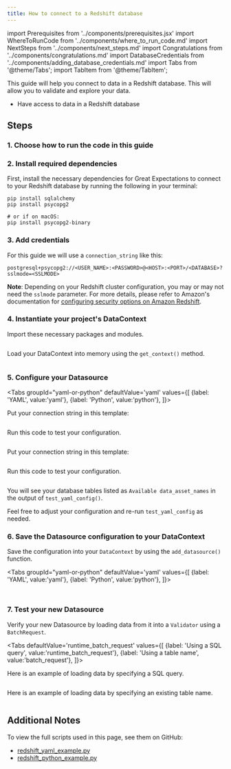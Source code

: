 ```yaml
---
title: How to connect to a Redshift database
---
```

import Prerequisites from '../components/prerequisites.jsx'
import WhereToRunCode from '../components/where_to_run_code.md'
import NextSteps from '../components/next_steps.md'
import Congratulations from '../components/congratulations.md'
import DatabaseCredentials from '../components/adding_database_credentials.md'
import Tabs from '@theme/Tabs';
import TabItem from '@theme/TabItem';

This guide will help you connect to data in a Redshift database.
This will allow you to validate and explore your data.

<Prerequisites>

- Have access to data in a Redshift database

</Prerequisites>

## Steps

### 1. Choose how to run the code in this guide

<WhereToRunCode />

### 2. Install required dependencies

First, install the necessary dependencies for Great Expectations to connect to your Redshift database by running the following in your terminal:

```console
pip install sqlalchemy
pip install psycopg2

# or if on macOS:
pip install psycopg2-binary
```

### 3. Add credentials

<DatabaseCredentials />

For this guide we will use a `connection_string` like this:

```
postgresql+psycopg2://<USER_NAME>:<PASSWORD>@<HOST>:<PORT>/<DATABASE>?sslmode=<SSLMODE>
```   

**Note**: Depending on your Redshift cluster configuration, you may or may not need the `sslmode` parameter. For more details, please refer to Amazon's documentation for [configuring security options on Amazon Redshift](https://docs.aws.amazon.com/redshift/latest/mgmt/connecting-ssl-support.html).

### 4. Instantiate your project's DataContext

Import these necessary packages and modules.

```python file=../../../../tests/integration/docusaurus/connecting_to_your_data/database/redshift_yaml_example.py#L3-L6
```

Load your DataContext into memory using the `get_context()` method.

```python file=../../../../tests/integration/docusaurus/connecting_to_your_data/database/redshift_yaml_example.py#L26
```

### 5. Configure your Datasource

<Tabs
  groupId="yaml-or-python"
  defaultValue='yaml'
  values={[
  {label: 'YAML', value:'yaml'},
  {label: 'Python', value:'python'},
  ]}>
  <TabItem value="yaml">

Put your connection string in this template:

```python file=../../../../tests/integration/docusaurus/connecting_to_your_data/database/redshift_yaml_example.py#L28-L42
```
Run this code to test your configuration.
```python file=../../../../tests/integration/docusaurus/connecting_to_your_data/database/redshift_yaml_example.py#L51
```

</TabItem>
<TabItem value="python">

Put your connection string in this template:

```python file=../../../../tests/integration/docusaurus/connecting_to_your_data/database/redshift_python_example.py#L28-L45
```
Run this code to test your configuration.
```python file=../../../../tests/integration/docusaurus/connecting_to_your_data/database/redshift_python_example.py#L51
```

</TabItem>
</Tabs>

You will see your database tables listed as `Available data_asset_names` in the output of `test_yaml_config()`.

Feel free to adjust your configuration and re-run `test_yaml_config` as needed.

### 6. Save the Datasource configuration to your DataContext

Save the configuration into your `DataContext` by using the `add_datasource()` function.

<Tabs
  groupId="yaml-or-python"
  defaultValue='yaml'
  values={[
  {label: 'YAML', value:'yaml'},
  {label: 'Python', value:'python'},
  ]}>
  <TabItem value="yaml">

```python file=../../../../tests/integration/docusaurus/connecting_to_your_data/database/redshift_yaml_example.py#L53
```

</TabItem>
<TabItem value="python">

```python file=../../../../tests/integration/docusaurus/connecting_to_your_data/database/redshift_python_example.py#L53
```

</TabItem>
</Tabs>

### 7. Test your new Datasource

Verify your new Datasource by loading data from it into a `Validator` using a `BatchRequest`.

<Tabs
  defaultValue='runtime_batch_request'
  values={[
  {label: 'Using a SQL query', value:'runtime_batch_request'},
  {label: 'Using a table name', value:'batch_request'},
  ]}>
  <TabItem value="runtime_batch_request">

Here is an example of loading data by specifying a SQL query.

```python file=../../../../tests/integration/docusaurus/connecting_to_your_data/database/redshift_yaml_example.py#L56-L70
```

  </TabItem>

  <TabItem value="batch_request">

Here is an example of loading data by specifying an existing table name.

```python file=../../../../tests/integration/docusaurus/connecting_to_your_data/database/redshift_python_example.py#L76-L87
```

  </TabItem>
</Tabs>

<Congratulations />

## Additional Notes

To view the full scripts used in this page, see them on GitHub:

- [redshift_yaml_example.py](https://github.com/great-expectations/great_expectations/blob/develop/tests/integration/docusaurus/connecting_to_your_data/database/redshift_yaml_example.py)
- [redshift_python_example.py](https://github.com/great-expectations/great_expectations/blob/develop/tests/integration/docusaurus/connecting_to_your_data/database/redshift_python_example.py)

